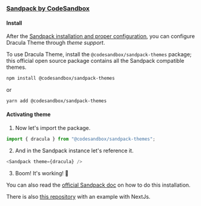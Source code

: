### [Sandpack by CodeSandbox](https://sandpack.codesandbox.io) 

#### Install

After the [Sandpack installation and proper configuration](https://sandpack.codesandbox.io/docs/getting-started/install), you can configure Dracula Theme through _theme support_.

To use Dracula Theme, install the `@codesandbox/sandpack-themes` package; this official open source package contains all the Sandpack compatible themes.

```bash
npm install @codesandbox/sandpack-themes
```

or

```bash
yarn add @codesandbox/sandpack-themes
```

#### Activating theme

1. Now let's import the package.

```js
import { dracula } from "@codesandbox/sandpack-themes";
```

2. And in the Sandpack instance let's reference it.

```js
<Sandpack theme={dracula} />
```

3. Boom! It's working! 🦇

You can also read the [official Sandpack doc](https://sandpack.codesandbox.io/docs/getting-started/themes) on how to do this installation.

There is also [this repository](https://github.com/luxonauta/dracula-themed-sandpack-example) with an example with NextJs.
